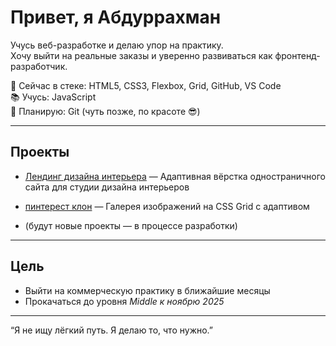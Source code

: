 # Привет, я Абдуррахман

Учусь веб-разработке и делаю упор на практику.  
Хочу выйти на реальные заказы и уверенно развиваться как фронтенд-разработчик.

🔧 Сейчас в стеке:
HTML5, CSS3, Flexbox, Grid, GitHub, VS Code  
📚 Учусь: JavaScript  
🧠 Планирую: Git (чуть позже, по красоте 😎)

---

## Проекты

- [Лендинг дизайна интерьера]( https://abdurrahman0167.github.io/interior-design-landing/) — Адаптивная вёрстка одностраничного сайта для студии дизайна интерьеров

- [пинтерест клон](https://abdurrahman0167.github.io/pinterest-mini-clone/) — Галерея изображений на CSS Grid с адаптивом

- (будут новые проекты — в процессе разработки)

---

## Цель

- Выйти на коммерческую практику в ближайшие месяцы  
- Прокачаться до уровня *Middle к ноябрю 2025*

---

“Я не ищу лёгкий путь. Я делаю то, что нужно.”
